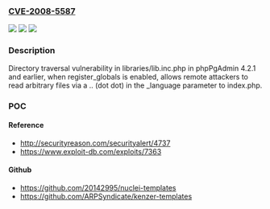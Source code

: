 ### [CVE-2008-5587](https://cve.mitre.org/cgi-bin/cvename.cgi?name=CVE-2008-5587)
![](https://img.shields.io/static/v1?label=Product&message=n%2Fa&color=blue)
![](https://img.shields.io/static/v1?label=Version&message=n%2Fa&color=blue)
![](https://img.shields.io/static/v1?label=Vulnerability&message=n%2Fa&color=brighgreen)

### Description

Directory traversal vulnerability in libraries/lib.inc.php in phpPgAdmin 4.2.1 and earlier, when register_globals is enabled, allows remote attackers to read arbitrary files via a .. (dot dot) in the _language parameter to index.php.

### POC

#### Reference
- http://securityreason.com/securityalert/4737
- https://www.exploit-db.com/exploits/7363

#### Github
- https://github.com/20142995/nuclei-templates
- https://github.com/ARPSyndicate/kenzer-templates

